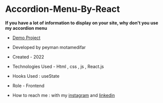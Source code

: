 # Accordion-Menu-By-React

**If you have a lot of information to display on your site, why don't you use my accordion menu**

- [Demo Project](https://peyman-web.ir/asset/portfolio/ea/index.html)

- Developed by peyman motamedifar

- Created - 2022

- Technologies Used - Html , css , js , React.js

- Hooks Used : useState 

- Role - Frontend

- How to reach me : with my [instagram](https://www.instagram.com/pouria_farahani_developer) and [linkedin](https://www.linkedin.com/in/pouria-farahani-developer)
